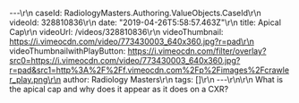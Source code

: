 ---\r\n
                caseId: RadiologyMasters.Authoring.ValueObjects.CaseId\r\n
                videoId: 328810836\r\n
                date: "2019-04-26T5:58:57.463Z"\r\n
                title: Apical Cap\r\n
                videoUrl: /videos/328810836\r\n
                videoThumbnail: https://i.vimeocdn.com/video/773430003_640x360.jpg?r=pad\r\n
                videoThumbnailwithPlayButton: https://i.vimeocdn.com/filter/overlay?src0=https://i.vimeocdn.com/video/773430003_640x360.jpg?r=pad&src1=http%3A%2F%2Ff.vimeocdn.com%2Fp%2Fimages%2Fcrawler_play.png\r\n
                author: Radiology Masters\r\n
                tags: []\r\n
                ---\r\n\r\n
                What is the apical cap and why does it appear as it does on a CXR?